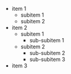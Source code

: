 + item 1
  + subitem 1
  + subitem 2
+ item 2
  + subitem 1
    + sub-subitem 1
  + subitem 2
    + sub-subitem 2
    + sub-subitem 3
+ item 3
